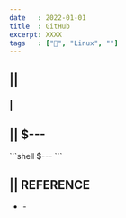 ```yaml
---
date   : 2022-01-01
title  : GitHub 
excerpt: XXXX
tags   : ["🐧", "Linux", ""]
---
```


## || 
### | 

## || $---
\```shell
$---
\```

## || REFERENCE
- []() - 
